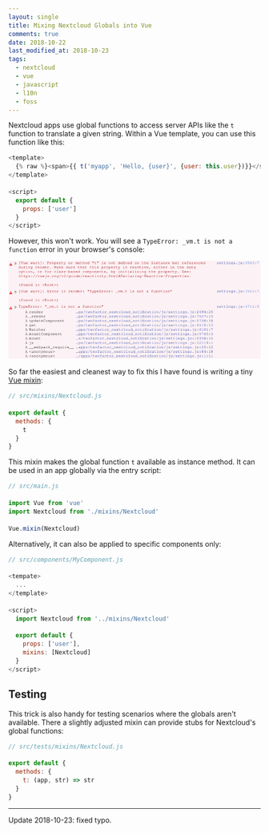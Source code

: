 ```yaml
---
layout: single
title: Mixing Nextcloud Globals into Vue
comments: true
date: 2018-10-22
last_modified_at: 2018-10-23
tags:
  - nextcloud
  - vue
  - javascript
  - l10n
  - foss
---
```


Nextcloud apps use global functions to access server APIs like the `t` function to translate
a given string. Within a Vue template, you can use this function like this:

```js
<template>
  {% raw %}<span>{{ t('myapp', 'Hello, {user}', {user: this.user})}}</span>{% endraw %}
</template>

<script>
  export default {
    props: ['user']
  }
</script>
```

However, this won't work. You will see a `TypeError: _vm.t is not a function` error in your
browser's console:

![TypeError: _vm.t is not a function](/assets/20181023_mixing_nextcloud_globals_into_vue/console_error_small.png)

So far the easiest and cleanest way to fix this I have found is writing a tiny [Vue mixin](https://vuejs.org/v2/guide/mixins.html):

```js
// src/mixins/Nextcloud.js

export default {
  methods: {
    t
  }
}
```

This mixin makes the global function `t` available as instance method. It can be
used in an app globally via the entry script:

```js
// src/main.js

import Vue from 'vue'
import Nextcloud from './mixins/Nextcloud'

Vue.mixin(Nextcloud)
```

Alternatively, it can also be applied to specific components only:

```js
// src/components/MyComponent.js

<tempate>
  ...
</template>

<script>
  import Nextcloud from '../mixins/Nextcloud'

  export default {
    props: ['user'],
    mixins: [Nextcloud]
  }
</script>
```

## Testing

This trick is also handy for testing scenarios where the globals aren't available. There
a slightly adjusted mixin can provide stubs for Nextcloud's global functions:

```js
// src/tests/mixins/Nextcloud.js

export default {
  methods: {
    t: (app, str) => str
  }
}
```

---

Update 2018-10-23: fixed typo.